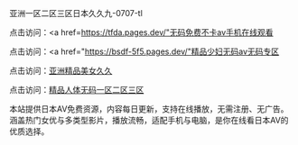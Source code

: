 
亚洲一区二区三区日本久久九-0707-tl


点击访问：<a href=https://tfda.pages.dev/"无码免费不卡av手机在线观看</a>

点击访问：<a href="https://bsdf-5f5.pages.dev/"精品少妇无码av无码专区</a>

点击访问：<a href="https://rtj-3zo.pages.dev/">亚洲精品美女久久</a>

点击访问：<a href="https://fdhf-454.pages.dev/">精品人体无码一区二区三区</a>

本站提供日本AV免费资源，内容每日更新，支持在线播放，无需注册、无广告。涵盖热门女优与多类型影片，播放流畅，适配手机与电脑，是你在线看日本AV的优质选择。







<span style="display:none;">[Canonical link](）</span>
